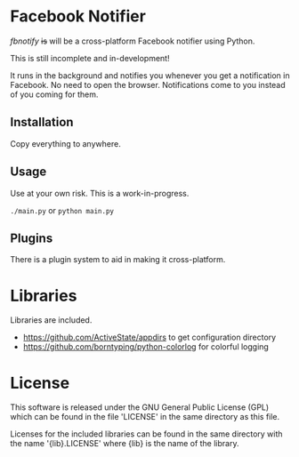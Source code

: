 Facebook Notifier
=================

*fbnotify* ~~is~~ will be a cross-platform Facebook notifier using Python. 

This is still incomplete and in-development!

It runs in the background and notifies you whenever you get a notification in Facebook. No need to open the browser. Notifications come to you instead of you coming for them.

Installation
------------

Copy everything to anywhere.

Usage
-----

Use at your own risk. This is a work-in-progress.

`./main.py` or `python main.py`

Plugins
-------

There is a plugin system to aid in making it cross-platform.

Libraries
=========

Libraries are included.

* https://github.com/ActiveState/appdirs to get configuration directory
* https://github.com/borntyping/python-colorlog for colorful logging

License
=======

This software is released under the GNU General Public License (GPL) which
can be found in the file 'LICENSE' in the same directory as this file.

Licenses for the included libraries can be found in the same directory with the name '{lib}.LICENSE' where {lib} is the name of the library.